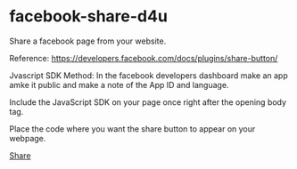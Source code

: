 # facebook-share-d4u
Share a facebook page from your website.

Reference: https://developers.facebook.com/docs/plugins/share-button/

Jvascript SDK Method: 
In the facebook developers dashboard make an app amke it public and make a note of the App ID and language.


Include the JavaScript SDK on your page once right after the opening body tag.

<div id="fb-root"></div>
<script async defer crossorigin="anonymous" src="https://connect.facebook.net/en_GB/sdk.js#xfbml=1&version=v9.0&appId=1318383554971490&autoLogAppEvents=1" nonce="9ObzPSix"></script>


Place the code where you want the share button to appear on your webpage.

<div class="fb-share-button" data-href="https://www.facebook.com/profile.php?id=100008770982035" data-layout="button" data-size="large"><a target="_blank" href="https://www.facebook.com/sharer/sharer.php?u=https%3A%2F%2Fwww.facebook.com%2Fprofile.php%3Fid%3D100008770982035&amp;src=sdkpreparse" class="fb-xfbml-parse-ignore">Share</a></div>

